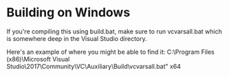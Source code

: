 # Building on Windows
If you're compiling this using build.bat, make sure to run vcvarsall.bat which is somewhere deep in the Visual Studio directory. 

Here's an example of where you might be able to find it:
C:\Program Files (x86)\Microsoft Visual Studio\2017\Community\VC\Auxiliary\Build\vcvarsall.bat" x64
